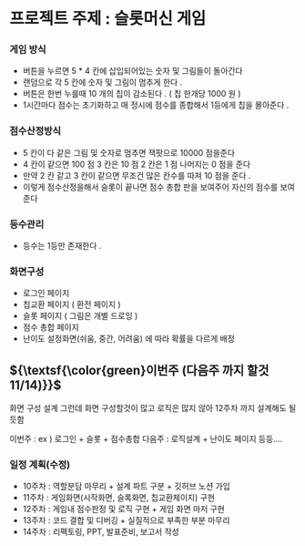 # 프로젝트 주제 : 슬롯머신 게임

### 게임 방식

-	버튼을 누르면 5 * 4 칸에 삽입되어있는 숫자 및 그림들이 돌아간다 
-	랜덤으로 각 5 칸에 숫자 및 그림이 멈추게 한다 . 
-	버튼은 한번 누를때 10 개의 칩이 감소된다 . ( 칩 한개당 1000 원 )
-	1시간마다 점수는 초기화하고 매 정시에 점수를 종합해서 1등에게 칩을 몰아준다 .

### 점수산정방식 

-	5 칸이 다 같은 그림 및 숫자로 멈추면 잭팟으로 10000 점을준다 
-	4 칸이 같으면 100 점 3 칸은 10 점 2 칸은 1 점 나머지는 0 점을 준다 
-	만약 2 칸 같고 3 칸이 같으면 무조건 많은 칸수를 따져 10 점을 준다 . 
-	이렇게 점수산정을해서 슬롯이 끝나면 점수 총합 판을 보여주어 자신의 점수를 보여준다

### 등수관리 

-	등수는 1등만 존재한다 .
 
### 화면구성 
-	로그인 페이지 
-	칩교환 페이지 ( 환전 페이지 ) 
-	슬롯 페이지 ( 그림은 개별 드로잉 ) 
-	점수 총합 페이지
-	난이도 설정화면(쉬움, 중간, 어려움) 에 따라 확률을 다르게 배정

## ${\textsf{\color{green}이번주 (다음주 까지 할것 11/14)}}$

화면 구성 설계 그런데 화면 구성할것이 많고 로직은 많지 않아 12주차 까지 설계해도 될듯함

이번주 : ex ) 로그인 + 슬롯 + 점수총합
다음주 : 로직설계 + 난이도 페이지 등등....

 ### 일정 계획(수정)
- 10주차 : 역할분담 마무리 + 설계 파트 구분 + 깃허브 노션 가입
- 11주차 : 게임화면(시작화면, 슬록화면, 칩교환체이지) 구현
- 12주차 : 게임내 점수판정 및 로직 구현 + 게임 화면 마저 구현
- 13주차 : 코드 결합 및 디버깅 + 실질적으로 부족한 부분 마무리
- 14주차 : 리펙토링, PPT, 발표준비, 보고서 작성



